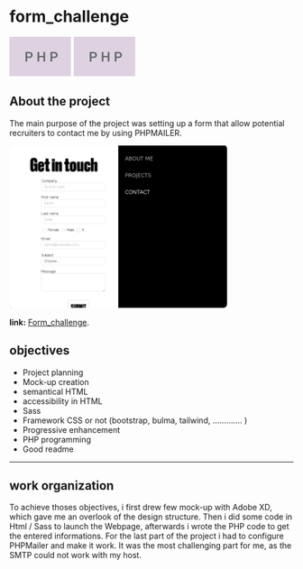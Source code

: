 # form_challenge

![Alt text](./assets/php.svg)
<img src="./assets/php.svg">
  
## About  the project

The main purpose of the project was setting up a form that allow potential recruiters to contact me by using PHPMAILER.

![image info](./assets/caption-FORM.png)

**link:** [Form_challenge](https://sarah-dade.dev/).

##  objectives  

* Project planning
* Mock-up creation
* semantical HTML
* accessibility in HTML
* Sass
* Framework CSS or not (bootstrap, bulma, tailwind, ............. )
* Progressive enhancement
* PHP programming
* Good readme

---  
  
##  work organization  


   To achieve thoses objectives, i first drew few mock-up with Adobe XD, which gave me an overlook of the design structure.
   Then i did some code in Html / Sass to launch the Webpage, afterwards i wrote the PHP code to get the entered informations.
   For the last part of the project i had to configure PHPMailer and make it work.  It was the most challenging part for me, as the SMTP could not work with my host. 
   




         
